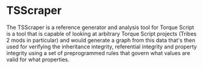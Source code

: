 # TSScraper

The TSScraper is a reference generator and analysis tool for Torque Script is a tool that is capable of looking at 
arbitrary Torque Script projects (Tribes 2 mods in particular) and would generate a graph from this data that's then 
used for verifying the inheritance integrity, referential integrity and property integrity using a set of preprogrammed
rules that govern what values are valid for what properties.
